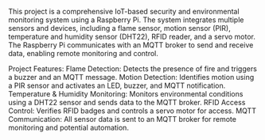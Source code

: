 This project is a comprehensive IoT-based security and environmental monitoring system using a Raspberry Pi. The system integrates multiple sensors and devices, including a flame sensor, motion sensor (PIR), temperature and humidity sensor (DHT22), RFID reader, and a servo motor. The Raspberry Pi communicates with an MQTT broker to send and receive data, enabling remote monitoring and control.

Project Features:
Flame Detection: Detects the presence of fire and triggers a buzzer and an MQTT message.
Motion Detection: Identifies motion using a PIR sensor and activates an LED, buzzer, and MQTT notification.
Temperature & Humidity Monitoring: Monitors environmental conditions using a DHT22 sensor and sends data to the MQTT broker.
RFID Access Control: Verifies RFID badges and controls a servo motor for access.
MQTT Communication: All sensor data is sent to an MQTT broker for remote monitoring and potential automation.
